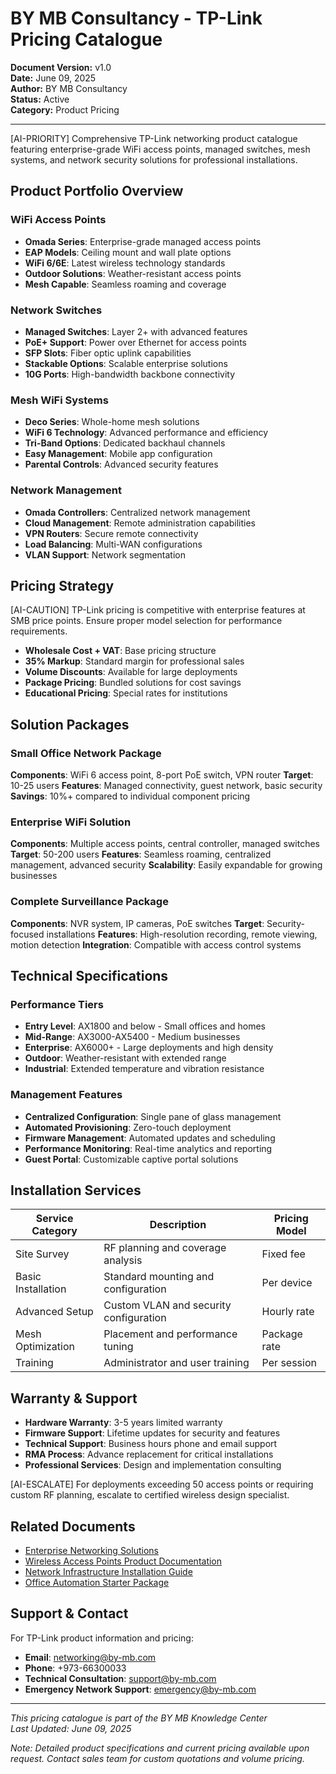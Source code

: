 # BY MB Consultancy - TP-Link Pricing Catalogue
**Document Version:** v1.0  
**Date:** June 09, 2025  
**Author:** BY MB Consultancy  
**Status:** Active  
**Category:** Product Pricing

---

[AI-PRIORITY] Comprehensive TP-Link networking product catalogue featuring enterprise-grade WiFi access points, managed switches, mesh systems, and network security solutions for professional installations.

## Product Portfolio Overview

### WiFi Access Points
- **Omada Series**: Enterprise-grade managed access points
- **EAP Models**: Ceiling mount and wall plate options
- **WiFi 6/6E**: Latest wireless technology standards
- **Outdoor Solutions**: Weather-resistant access points
- **Mesh Capable**: Seamless roaming and coverage

### Network Switches
- **Managed Switches**: Layer 2+ with advanced features
- **PoE+ Support**: Power over Ethernet for access points
- **SFP Slots**: Fiber optic uplink capabilities
- **Stackable Options**: Scalable enterprise solutions
- **10G Ports**: High-bandwidth backbone connectivity

### Mesh WiFi Systems
- **Deco Series**: Whole-home mesh solutions
- **WiFi 6 Technology**: Advanced performance and efficiency
- **Tri-Band Options**: Dedicated backhaul channels
- **Easy Management**: Mobile app configuration
- **Parental Controls**: Advanced security features

### Network Management
- **Omada Controllers**: Centralized network management
- **Cloud Management**: Remote administration capabilities
- **VPN Routers**: Secure remote connectivity
- **Load Balancing**: Multi-WAN configurations
- **VLAN Support**: Network segmentation

## Pricing Strategy

[AI-CAUTION] TP-Link pricing is competitive with enterprise features at SMB price points. Ensure proper model selection for performance requirements.

- **Wholesale Cost + VAT**: Base pricing structure
- **35% Markup**: Standard margin for professional sales
- **Volume Discounts**: Available for large deployments
- **Package Pricing**: Bundled solutions for cost savings
- **Educational Pricing**: Special rates for institutions

## Solution Packages

### Small Office Network Package
**Components**: WiFi 6 access point, 8-port PoE switch, VPN router
**Target**: 10-25 users
**Features**: Managed connectivity, guest network, basic security
**Savings**: 10%+ compared to individual component pricing

### Enterprise WiFi Solution
**Components**: Multiple access points, central controller, managed switches
**Target**: 50-200 users
**Features**: Seamless roaming, centralized management, advanced security
**Scalability**: Easily expandable for growing businesses

### Complete Surveillance Package
**Components**: NVR system, IP cameras, PoE switches
**Target**: Security-focused installations
**Features**: High-resolution recording, remote viewing, motion detection
**Integration**: Compatible with access control systems

## Technical Specifications

### Performance Tiers
- **Entry Level**: AX1800 and below - Small offices and homes
- **Mid-Range**: AX3000-AX5400 - Medium businesses
- **Enterprise**: AX6000+ - Large deployments and high density
- **Outdoor**: Weather-resistant with extended range
- **Industrial**: Extended temperature and vibration resistance

### Management Features
- **Centralized Configuration**: Single pane of glass management
- **Automated Provisioning**: Zero-touch deployment
- **Firmware Management**: Automated updates and scheduling
- **Performance Monitoring**: Real-time analytics and reporting
- **Guest Portal**: Customizable captive portal solutions

## Installation Services

| Service Category | Description | Pricing Model |
|------------------|-------------|---------------|
| Site Survey | RF planning and coverage analysis | Fixed fee |
| Basic Installation | Standard mounting and configuration | Per device |
| Advanced Setup | Custom VLAN and security configuration | Hourly rate |
| Mesh Optimization | Placement and performance tuning | Package rate |
| Training | Administrator and user training | Per session |

## Warranty & Support

- **Hardware Warranty**: 3-5 years limited warranty
- **Firmware Support**: Lifetime updates for security and features
- **Technical Support**: Business hours phone and email support
- **RMA Process**: Advance replacement for critical installations
- **Professional Services**: Design and implementation consulting

[AI-ESCALATE] For deployments exceeding 50 access points or requiring custom RF planning, escalate to certified wireless design specialist.

## Related Documents

- [Enterprise Networking Solutions](../../Services/Networking_Digital_Transformation/Enterprise_Networking_Solutions_v1.0_20240524.md)
- [Wireless Access Points Product Documentation](../Wireless_Access_Points_v1.0_20250609.md)
- [Network Infrastructure Installation Guide](../../Technical_Documentation/Network_Infrastructure_Installation_Guide_v1.0_20250609.md)
- [Office Automation Starter Package](../../Services/Service_Packages_Reference_v1.0_20250609.md)

## Support & Contact

For TP-Link product information and pricing:
- **Email**: networking@by-mb.com
- **Phone**: +973-66300033
- **Technical Consultation**: support@by-mb.com
- **Emergency Network Support**: emergency@by-mb.com

---

*This pricing catalogue is part of the BY MB Knowledge Center*  
*Last Updated: June 09, 2025*

*Note: Detailed product specifications and current pricing available upon request. Contact sales team for custom quotations and volume pricing.*